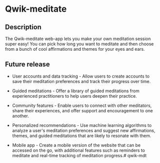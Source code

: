 # Qwik-meditate

## Description

The Qwik-meditate web-app lets you make your own meditation session super easy! You can pick how long you want to meditate and then choose from a bunch of cool affirmations and themes for your eyes and ears.


## Future release

- User accounts and data tracking - Allow users to create accounts to save their meditation preferences and track their progress over time.

- Guided meditations - Offer a library of guided meditations from experienced practitioners to help users deepen their practice.

- Community features - Enable users to connect with other meditators, share their experiences, and offer support and encouragement to one another.

- Personalized recommendations - Use machine learning algorithms to analyze a user's meditation preferences and suggest new affirmations, themes, and guided meditations that are likely to resonate with them.

- Mobile app - Create a mobile version of the website that can be accessed on the go, with additional features such as reminders to meditate and real-time tracking of meditation progress.# qwik-mdt
